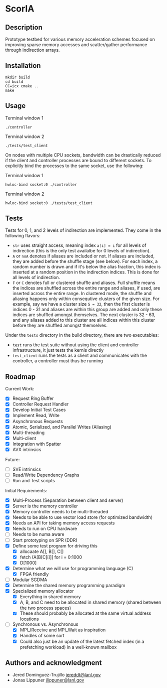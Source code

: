 # ScorIA

## Description
Prototype testbed for various memory acceleration schemes focused on improving sparse memory accesses and scatter/gather performance through indirection arrays.

## Installation
```
mkdir build
cd build
CC=icx cmake ..
make
```

## Usage
Terminal window 1
```
./controller
```

Terminal window 2
```
./tests/test_client
```

On nodes with multiple CPU sockets, bandwidth can be drastically reduced if the client and controller processes are bound to different sockets. To explicitly bind the processes to the same socket, use the following:

Terminal window 1
```
hwloc-bind socket:0 ./controller
```

Terminal window 2
```
hwloc-bind socket:0 ./tests/test_client
```


## Tests
Tests for 0, 1, and 2 levels of indirection are implemented. They come in the following flavors:
- `str` uses straight access, meaning index `a[i] = i` for all levels of indirection (this is the only test availalbe for 0 levels of indirection).
- `A` or `noA` denotes if aliases are included or not. If aliases are included, they are added before the shuffle stage (see below). For each index, a random number is drawn and if it's below the alias fraction, this index is inserted at a random position in the indirection indices. This is done for all levels of indirection.
- `F` or `C` denotes full or clustered shuffle and aliases. Full shuffle means the indices are shuffled across the entire range and aliases, if used, are inserted across the entire range. In clustered mode, the shuffle and aliasing happens only within consequtive clusters of the given size. For example, say we have a cluster size `S = 32`, then the first cluster is indices 0 - 31 and aliases are within this group are added and only these indices are shuffled amongst themselves. The next cluster is 32 - 63, and any aliases added to this cluster are all indices within this cluster before they are shuffled amongst themselves.

Under the `tests` directory in the build directory, there are two executables:
- `test` runs the test suite without using the client and controller infrastructure, it just tests the kernls directly
- `test_client` runs the tests as a client and communicates with the controller, a controller must thus be running


## Roadmap
Current Work:
- [x] Request Ring Buffer
- [x] Controller Request Handler
- [x] Develop Initial Test Cases
- [x] Implement Read, Write
- [x] Asynchronous Requests
- [x] Atomic, Serialized, and Parallel Writes (Aliasing)
- [x] Multi-threading
- [x] Multi-client
- [x] Integration with Spatter
- [x] AVX intrinsics

Future:
- [ ] SVE intrinsics
- [ ] Read/Write Dependency Graphs
- [ ] Run and Test scripts

Initial Requirements:
- [x] Multi-Process (Separation between client and server)
- [x] Server is the memory controller
- [x] Memory controller needs to be multi-threaded
- [x] Needs to be able to use vector load store (for optimized bandwidth)
- [x] Needs an API for taking memory access requests
- [x] Needs to run on CPU hardware
- [ ] Needs to be numa aware
- [ ] Start prototyping on SPR (DDR)
- [x] Define some test program for driving this
  - [x] allocaate A[], B[], C[]
  - [x] fetch (A[B[C[i]]] for i = 0:1000
  - [x] D[1000]
- [x] Determine what we will use for programming language (C)
  - [x] FPGA friendly
- [ ] Modular SGDMA
- [x] Determine the shared memory programming paradigm
- [x] Specialized memory allocator
  - [x] Everything in shared memory
  - [x] A, B, and C need to be allocated in shared memory (shared between the two process spaces) 
  - [x] These should probably be allocated at the same virtual address locations
- [ ] Synchronous vs. Asynchronous
  - [x] MPI_IReceive and MPI_Wait as inspiration 
  - [x] Handles of some sort
  - [x] Could also just be an update of the latest fetched index (in a prefetching workload) in a well-known mailbox

## Authors and acknowledgment
- Jered Dominguez-Trujillo jereddt@lanl.gov
- Jonas Lippuner jlippuner@lanl.gov
